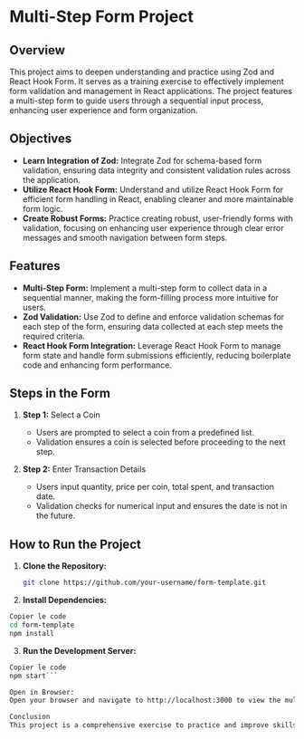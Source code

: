 # Multi-Step Form Project

## Overview

This project aims to deepen understanding and practice using Zod and React Hook Form. It serves as a training exercise to effectively implement form validation and management in React applications. The project features a multi-step form to guide users through a sequential input process, enhancing user experience and form organization.

## Objectives

- **Learn Integration of Zod:** Integrate Zod for schema-based form validation, ensuring data integrity and consistent validation rules across the application.
- **Utilize React Hook Form:** Understand and utilize React Hook Form for efficient form handling in React, enabling cleaner and more maintainable form logic.
- **Create Robust Forms:** Practice creating robust, user-friendly forms with validation, focusing on enhancing user experience through clear error messages and smooth navigation between form steps.

## Features

- **Multi-Step Form:** Implement a multi-step form to collect data in a sequential manner, making the form-filling process more intuitive for users.
- **Zod Validation:** Use Zod to define and enforce validation schemas for each step of the form, ensuring data collected at each step meets the required criteria.
- **React Hook Form Integration:** Leverage React Hook Form to manage form state and handle form submissions efficiently, reducing boilerplate code and enhancing form performance.

## Steps in the Form

1. **Step 1:** Select a Coin

   - Users are prompted to select a coin from a predefined list.
   - Validation ensures a coin is selected before proceeding to the next step.

2. **Step 2:** Enter Transaction Details
   - Users input quantity, price per coin, total spent, and transaction date.
   - Validation checks for numerical input and ensures the date is not in the future.

## How to Run the Project

1. **Clone the Repository:**

   ```bash
   git clone https://github.com/your-username/form-template.git
   ```

2. **Install Dependencies:**

```bash
Copier le code
cd form-template
npm install
```

3. **Run the Development Server:**

````bash
Copier le code
npm start```

Open in Browser:
Open your browser and navigate to http://localhost:3000 to view the multi-step form in action.

Conclusion
This project is a comprehensive exercise to practice and improve skills in form validation and management in React. By implementing a multi-step form with Zod and React Hook Form, the project demonstrates the creation of structured, user-friendly, and well-validated forms.
````
